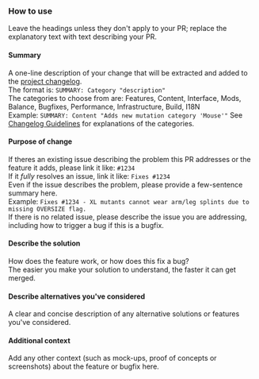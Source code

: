 ### How to use
Leave the headings unless they don't apply to your PR; replace the explanatory text with text describing your PR.

#### Summary
A one-line description of your change that will be extracted and added to the [project changelog](https://github.com/CleverRaven/Cataclysm-DDA/blob/master/data/changelog.txt).  
The format is: ```SUMMARY: Category "description"```  
The categories to choose from are: Features, Content, Interface, Mods, Balance, Bugfixes, Performance, Infrastructure, Build, I18N  
Example: ```SUMMARY: Content "Adds new mutation category 'Mouse'"```
See [Changelog Guidelines](https://github.com/CleverRaven/Cataclysm-DDA/blob/master/doc/CHANGELOG_GUIDELINES.md) for explanations of the categories.

#### Purpose of change
If theres an existing issue describing the problem this PR addresses or the feature it adds, please link it like: ```#1234```  
If it *fully* resolves an issue, link it like: ```Fixes #1234```  
Even if the issue describes the problem, please provide a few-sentence summary here.  
Example: ```Fixes #1234 - XL mutants cannot wear arm/leg splints due to missing OVERSIZE flag.```  
If there is no related issue, please describe the issue you are addressing, including how to trigger a bug if this is a bugfix.

#### Describe the solution
How does the feature work, or how does this fix a bug?  
The easier you make your solution to understand, the faster it can get merged.

#### Describe alternatives you've considered
A clear and concise description of any alternative solutions or features you've considered.

#### Additional context
Add any other context (such as mock-ups, proof of concepts or screenshots) about the feature or bugfix here. 
